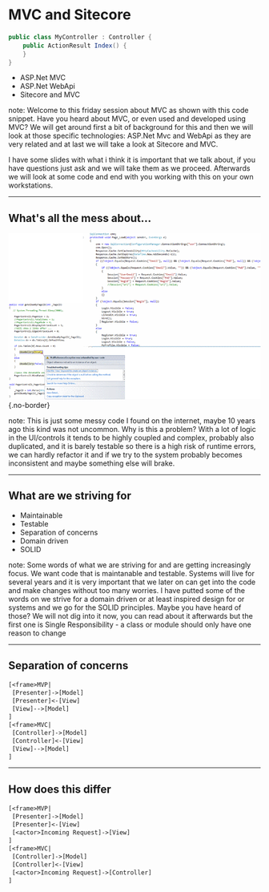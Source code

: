 # MVC and Sitecore

```c#
public class MyController : Controller {
	public ActionResult Index() {
	}
}
```
* ASP.Net MVC
* ASP.Net WebApi
* Sitecore and MVC


note:
Welcome to this friday session about MVC as shown with this code snippet. Have you heard about MVC, or even used and developed using MVC?
We will get around first a bit of background for this and then we will look at those specific technologies: ASP.Net Mvc and WebApi as they are very related 
and at last we will take a look at Sitecore and MVC. 

I have some slides with what i think it is important that we talk about, 
if you have questions just ask and we will take them as we proceed.
Afterwards we will look at some code and end with 
you working with this on your own workstations.    


---


## What's all the mess about...

![Image of various messy code with logic directly in UI controls' code](./images/1.crapcode.png){.no-border}


note:
This is just some messy code I found on the internet, maybe 10 years ago this kind was not uncommon. 
Why is this a problem? With a lot of logic in the UI/controls it tends to be highly coupled and complex, 
probably also duplicated, and it is barely testable 
so there is a high risk of runtime errors, 
we can hardly refactor it and if we try to the system probably becomes inconsistent 
and maybe something else will brake. 

---

## What are we striving for

* Maintainable
* Testable
* Separation of concerns
* Domain driven
* SOLID


note:
Some words of what we are striving for and are getting increasingly focus.
We want code that is maintanable and testable. Systems will live for several years and it is very important that we later on can get into the code and make changes without too many worries.
I have putted some of the words on we strive for a domain driven or at least inspired design for or systems and we go for the SOLID principles. Maybe you have heard of those? We will not dig into it now, you can read about it afterwards but the first one is Single Responsibility - a class or module should only have one reason to change
   
   
---


## Separation of concerns

``` uml
[<frame>MVP|
 [Presenter]->[Model]
 [Presenter]<-[View]
 [View]-->[Model]
]
[<frame>MVC|
 [Controller]->[Model]
 [Controller]<-[View]
 [View]-->[Model]
]
```

---


## How does this differ

```uml
[<frame>MVP|
 [Presenter]->[Model]
 [Presenter]<-[View]
 [<actor>Incoming Request]->[View]
]
[<frame>MVC|
 [Controller]->[Model]
 [Controller]<-[View]
 [<actor>Incoming Request]->[Controller]
]
```

